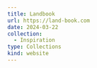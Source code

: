 ```yaml
---
title: Landbook
url: https://land-book.com
date: 2024-03-22
collection:
  - Inspiration
type: Collections
kind: website
---
```

